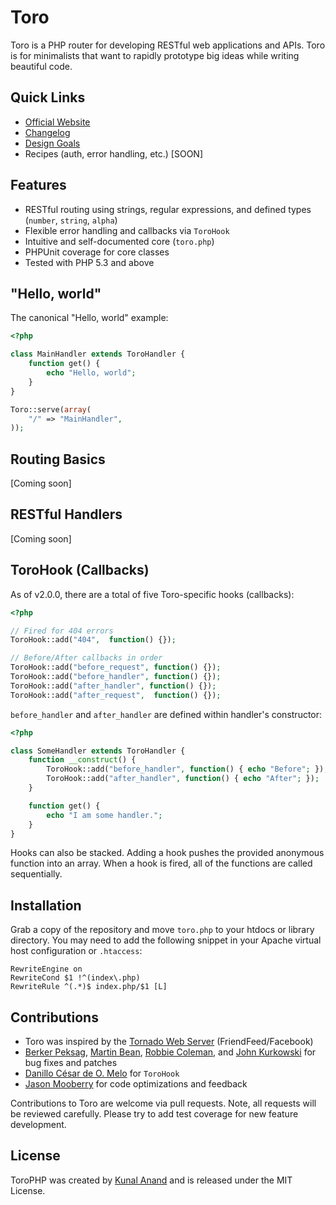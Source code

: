 # Toro

Toro is a PHP router for developing RESTful web applications and APIs. Toro is for minimalists that want to rapidly prototype big ideas while writing beautiful code.

## Quick Links

- [Official Website](http://toroweb.org)
- [Changelog](https://github.com/anandkunal/ToroPHP/wiki/Changelog)
- [Design Goals](https://github.com/anandkunal/ToroPHP/wiki/Design-Goals)
- Recipes (auth, error handling, etc.) [SOON]

## Features

- RESTful routing using strings, regular expressions, and defined types (`number`, `string`, `alpha`)
- Flexible error handling and callbacks via `ToroHook`
- Intuitive and self-documented core (`toro.php`)
- PHPUnit coverage for core classes
- Tested with PHP 5.3 and above


## "Hello, world"

The canonical "Hello, world" example:

```php
<?php

class MainHandler extends ToroHandler {
    function get() {
        echo "Hello, world";
    }
}

Toro::serve(array(
    "/" => "MainHandler",
));
```


## Routing Basics

[Coming soon]


## RESTful Handlers

[Coming soon]


## ToroHook (Callbacks)

As of v2.0.0, there are a total of five Toro-specific hooks (callbacks):

```php
<?php

// Fired for 404 errors
ToroHook::add("404",  function() {});

// Before/After callbacks in order
ToroHook::add("before_request", function() {});
ToroHook::add("before_handler", function() {});
ToroHook::add("after_handler", function() {});
ToroHook::add("after_request",  function() {});
```

`before_handler` and `after_handler` are defined within handler's constructor:

```php
<?php

class SomeHandler extends ToroHandler {
    function __construct() {
        ToroHook::add("before_handler", function() { echo "Before"; });
        ToroHook::add("after_handler", function() { echo "After"; });
    }

    function get() {
        echo "I am some handler.";
    }
}
```

Hooks can also be stacked. Adding a hook pushes the provided anonymous function into an array. When a hook is fired, all of the functions are called sequentially.


## Installation

Grab a copy of the repository and move `toro.php` to your htdocs or library directory. You may need to add the following snippet in your Apache virtual host configuration or `.htaccess`:

    RewriteEngine on
    RewriteCond $1 !^(index\.php)
    RewriteRule ^(.*)$ index.php/$1 [L]


## Contributions

- Toro was inspired by the [Tornado Web Server](http://www.tornadoweb.org) (FriendFeed/Facebook)
- [Berker Peksag](http://berkerpeksag.com), [Martin Bean](http://www.martinbean.co.uk), [Robbie Coleman](http://robbie.robnrob.com), and [John Kurkowski](http://about.me/john.kurkowski) for bug fixes and patches
- [Danillo César de O. Melo](https://github.com/danillos/fire_event/blob/master/Event.php) for `ToroHook`
- [Jason Mooberry](http://jasonmooberry.com) for code optimizations and feedback

Contributions to Toro are welcome via pull requests. Note, all requests will be reviewed carefully. Please try to add test coverage for new feature development.


## License

ToroPHP was created by [Kunal Anand](http://kunalanand.com) and is released under the MIT License.